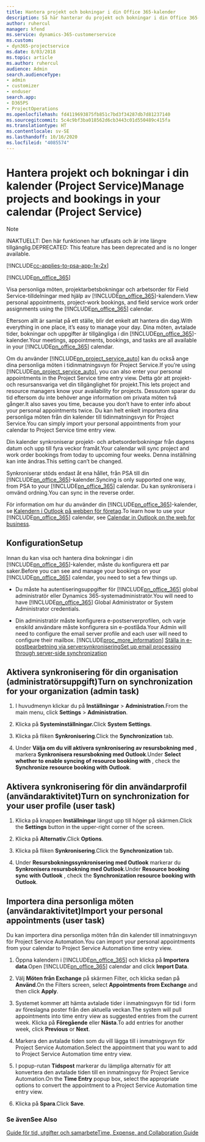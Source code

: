 ```yaml
---
title: Hantera projekt och bokningar i din Office 365-kalender
description: Så här hanterar du projekt och bokningar i din Office 365-kalender
author: ruhercul
manager: kfend
ms.service: dynamics-365-customerservice
ms.custom:
- dyn365-projectservice
ms.date: 8/03/2018
ms.topic: article
ms.author: ruhercul
audience: Admin
search.audienceType:
- admin
- customizer
- enduser
search.app:
- D365PS
- ProjectOperations
ms.openlocfilehash: fd4119693875fb851c7bd3f34287db7d81237140
ms.sourcegitcommit: 5c4c9bf3ba018562d6cb3443c01d550489c415fa
ms.translationtype: HT
ms.contentlocale: sv-SE
ms.lasthandoff: 10/16/2020
ms.locfileid: "4085574"
---
```

# <a name="manage-projects-and-bookings-in-your-calendar-project-service"></a><span data-ttu-id="298b3-103">Hantera projekt och bokningar i din kalender (Project Service)</span><span class="sxs-lookup"><span data-stu-id="298b3-103">Manage projects and bookings in your calendar (Project Service)</span></span>

> [!Note]
> <span data-ttu-id="298b3-104">INAKTUELLT: Den här funktionen har utfasats och är inte längre tillgänglig.</span><span class="sxs-lookup"><span data-stu-id="298b3-104">DEPRECATED: This feature has been deprecated and is no longer available.</span></span>

[!INCLUDE[cc-applies-to-psa-app-1x-2x](../includes/cc-applies-to-psa-app-1x-2x.md)]

[!INCLUDE[pn_office_365](../includes/pn-office-365.md)] 

<span data-ttu-id="298b3-105">Visa personliga möten, projektarbetsbokningar och arbetsorder för Field Service-tilldelningar med hjälp av [!INCLUDE[pn_office_365](../includes/pn-office-365.md)]-kalendern.</span><span class="sxs-lookup"><span data-stu-id="298b3-105">View personal appointments, project-work bookings, and field service work order assignments using the [!INCLUDE[pn_office_365](../includes/pn-office-365.md)] calendar.</span></span>  
  
 <span data-ttu-id="298b3-106">Eftersom allt är samlat på ett ställe, blir det enkelt att hantera din dag.</span><span class="sxs-lookup"><span data-stu-id="298b3-106">With everything in one place, it’s easy to manage your day.</span></span> <span data-ttu-id="298b3-107">Dina möten, avtalade tider, bokningar och uppgifter är tillgängliga i din [!INCLUDE[pn_office_365](../includes/pn-office-365.md)]-kalender.</span><span class="sxs-lookup"><span data-stu-id="298b3-107">Your meetings, appointments, bookings, and tasks are all available in your [!INCLUDE[pn_office_365](../includes/pn-office-365.md)] calendar.</span></span>  
  
 <span data-ttu-id="298b3-108">Om du använder [!INCLUDE[pn_project_service_auto](../includes/pn-project-service-auto.md)] kan du också ange dina personliga möten i tidinmatningsvyn för Project Service.</span><span class="sxs-lookup"><span data-stu-id="298b3-108">If you’re using [!INCLUDE[pn_project_service_auto](../includes/pn-project-service-auto.md)], you can also enter your personal appointments in the Project Service time entry view.</span></span> <span data-ttu-id="298b3-109">Detta gör att projekt- och resursansvariga vet din tillgänglighet för projekt.</span><span class="sxs-lookup"><span data-stu-id="298b3-109">This lets project and resource managers know your availability for projects.</span></span> <span data-ttu-id="298b3-110">Dessutom sparar du tid eftersom du inte behöver ange information om privata möten två gånger.</span><span class="sxs-lookup"><span data-stu-id="298b3-110">It also saves you time, because you don’t have to enter info about your personal appointments twice.</span></span> <span data-ttu-id="298b3-111">Du kan helt enkelt importera dina personliga möten från din kalender till tidinmatningsvyn för Project Service.</span><span class="sxs-lookup"><span data-stu-id="298b3-111">You can simply import your personal appointments from your calendar to Project Service time entry view.</span></span>  
  
 <span data-ttu-id="298b3-112">Din kalender synkroniserar projekt- och arbetsorderbokningar från dagens datum och upp till fyra veckor framåt.</span><span class="sxs-lookup"><span data-stu-id="298b3-112">Your calendar will sync project and work order bookings from today to upcoming four weeks.</span></span> <span data-ttu-id="298b3-113">Denna inställning kan inte ändras.</span><span class="sxs-lookup"><span data-stu-id="298b3-113">This setting can’t be changed.</span></span>  
  
 <span data-ttu-id="298b3-114">Synkroniserar stöds endast åt ena hållet, från PSA till din [!INCLUDE[pn_office_365](../includes/pn-office-365.md)]-kalender.</span><span class="sxs-lookup"><span data-stu-id="298b3-114">Syncing is only supported one way, from PSA to your [!INCLUDE[pn_office_365](../includes/pn-office-365.md)] calendar.</span></span> <span data-ttu-id="298b3-115">Du kan synkronisera i omvänd ordning.</span><span class="sxs-lookup"><span data-stu-id="298b3-115">You can sync in the reverse order.</span></span> 
  
 <span data-ttu-id="298b3-116">För information om hur du använder din [!INCLUDE[pn_office_365](../includes/pn-office-365.md)]-kalender, se [Kalendern i Outlook på webben för företag](https://support.office.com/article/Calendar-in-Outlook-on-the-web-for-business-5219c457-d1fe-4c2f-9032-1a816b88e936).</span><span class="sxs-lookup"><span data-stu-id="298b3-116">To learn how to use your [!INCLUDE[pn_office_365](../includes/pn-office-365.md)] calendar, see [Calendar in Outlook on the web for business](https://support.office.com/article/Calendar-in-Outlook-on-the-web-for-business-5219c457-d1fe-4c2f-9032-1a816b88e936).</span></span>  
  
## <a name="setup"></a><span data-ttu-id="298b3-117">Konfiguration</span><span class="sxs-lookup"><span data-stu-id="298b3-117">Setup</span></span>  
 <span data-ttu-id="298b3-118">Innan du kan visa och hantera dina bokningar i din [!INCLUDE[pn_office_365](../includes/pn-office-365.md)]-kalender, måste du konfigurera ett par saker.</span><span class="sxs-lookup"><span data-stu-id="298b3-118">Before you can see and manage your bookings on your [!INCLUDE[pn_office_365](../includes/pn-office-365.md)] calendar, you need to set a few things up.</span></span>  
  
- <span data-ttu-id="298b3-119">Du måste ha autentiseringsuppgifter för [!INCLUDE[pn_office_365](../includes/pn-office-365.md)] global administratör eller Dynamics 365-systemadministratör.</span><span class="sxs-lookup"><span data-stu-id="298b3-119">You will need to have [!INCLUDE[pn_office_365](../includes/pn-office-365.md)] Global Administrator or System Administrator credentials.</span></span>  
  
- <span data-ttu-id="298b3-120">Din administratör måste konfigurera e-postserverprofilen, och varje enskild användare måste konfigurera sin e-postlåda.</span><span class="sxs-lookup"><span data-stu-id="298b3-120">Your Admin will need to configure the email server profile and each user will need to configure their mailbox.</span></span> [!INCLUDE[proc_more_information](../includes/proc-more-information.md)] <span data-ttu-id="298b3-121">[Ställa in e-postbearbetning via serversynkronisering](https://docs.microsoft.com/dynamics365/customerengagement/on-premises/admin/set-up-server-side-synchronization-of-email-appointments-contacts-and-tasks)</span><span class="sxs-lookup"><span data-stu-id="298b3-121">[Set up email processing through server-side synchronization](https://docs.microsoft.com/dynamics365/customerengagement/on-premises/admin/set-up-server-side-synchronization-of-email-appointments-contacts-and-tasks)</span></span>  
  
## <a name="turn-on-synchronization-for-your-organization-admin-task"></a><span data-ttu-id="298b3-122">Aktivera synkronisering för din organisation (administratörsuppgift)</span><span class="sxs-lookup"><span data-stu-id="298b3-122">Turn on synchronization for your organization (admin task)</span></span>  
  
1.  <span data-ttu-id="298b3-123">I huvudmenyn klickar du på **Inställningar** > **Administration**.</span><span class="sxs-lookup"><span data-stu-id="298b3-123">From the main menu, click **Settings** > **Administration**.</span></span>  
  
2.  <span data-ttu-id="298b3-124">Klicka på **Systeminställningar.**</span><span class="sxs-lookup"><span data-stu-id="298b3-124">Click **System Settings**.</span></span>  
  
3.  <span data-ttu-id="298b3-125">Klicka på fliken **Synkronisering**.</span><span class="sxs-lookup"><span data-stu-id="298b3-125">Click the **Synchronization** tab.</span></span>  
  
4.  <span data-ttu-id="298b3-126">Under **Välja om du vill aktivera synkronisering av resursbokning med** , markera **Synkronisera resursbokning med Outlook**.</span><span class="sxs-lookup"><span data-stu-id="298b3-126">Under **Select whether to enable syncing of resource booking with** , check the **Synchronize resource booking with Outlook**.</span></span>  
  
## <a name="turn-on-synchronization-for-your-user-profile-user-task"></a><span data-ttu-id="298b3-127">Aktivera synkronisering för din användarprofil (användaraktivitet)</span><span class="sxs-lookup"><span data-stu-id="298b3-127">Turn on synchronization for your user profile (user task)</span></span>  
  
1.  <span data-ttu-id="298b3-128">Klicka på knappen **Inställningar** längst upp till höger på skärmen.</span><span class="sxs-lookup"><span data-stu-id="298b3-128">Click the **Settings** button in the upper-right corner of the screen.</span></span>  
  
2.  <span data-ttu-id="298b3-129">Klicka på **Alternativ**.</span><span class="sxs-lookup"><span data-stu-id="298b3-129">Click **Options**.</span></span>  
  
3.  <span data-ttu-id="298b3-130">Klicka på fliken **Synkronisering**.</span><span class="sxs-lookup"><span data-stu-id="298b3-130">Click the **Synchronization** tab.</span></span>  
  
4.  <span data-ttu-id="298b3-131">Under **Resursbokningssynkronisering med Outlook** markerar du **Synkronisera resursbokning med Outlook**.</span><span class="sxs-lookup"><span data-stu-id="298b3-131">Under **Resource booking sync with Outlook** , check the **Synchronization resource booking with Outlook**.</span></span>  
  
## <a name="import-your-personal-appointments-user-task"></a><span data-ttu-id="298b3-132">Importera dina personliga möten (användaraktivitet)</span><span class="sxs-lookup"><span data-stu-id="298b3-132">Import your personal appointments (user task)</span></span>  
 <span data-ttu-id="298b3-133">Du kan importera dina personliga möten från din kalender till inmatningsvyn för Project Service Automation.</span><span class="sxs-lookup"><span data-stu-id="298b3-133">You can import your personal appointments from your calendar to Project Service Automation time entry view.</span></span>  
  
1. <span data-ttu-id="298b3-134">Öppna kalendern i [!INCLUDE[pn_office_365](../includes/pn-office-365.md)] och klicka på **Importera data**.</span><span class="sxs-lookup"><span data-stu-id="298b3-134">Open [!INCLUDE[pn_office_365](../includes/pn-office-365.md)] calendar and click **Import Data**.</span></span>  
  
2. <span data-ttu-id="298b3-135">Välj **Möten från Exchange** på skärmen Filter, och klicka sedan på **Använd**.</span><span class="sxs-lookup"><span data-stu-id="298b3-135">On the Filters screen, select **Appointments from Exchange** and then click **Apply**.</span></span>  
  
3. <span data-ttu-id="298b3-136">Systemet kommer att hämta avtalade tider i inmatningsvyn för tid i form av föreslagna poster från den aktuella veckan.</span><span class="sxs-lookup"><span data-stu-id="298b3-136">The system will pull appointments into time entry view as suggested entries from the current week.</span></span> <span data-ttu-id="298b3-137">Klicka på **Föregående** eller **Nästa**.</span><span class="sxs-lookup"><span data-stu-id="298b3-137">To add entries for another week, click **Previous** or **Next**.</span></span>  
  
4. <span data-ttu-id="298b3-138">Markera den avtalade tiden som du vill lägga till i inmatningsvyn för Project Service Automation.</span><span class="sxs-lookup"><span data-stu-id="298b3-138">Select the appointment that you want to add to Project Service Automation time entry view.</span></span>  
  
5. <span data-ttu-id="298b3-139">I popup-rutan **Tidspost** markerar du lämpliga alternativ för att konvertera den avtalade tiden till en inmatningsvy för Project Service Automation.</span><span class="sxs-lookup"><span data-stu-id="298b3-139">On the **Time Entry** popup box, select the appropriate options to convert the appointment to a Project Service Automation time entry view.</span></span>  
  
6. <span data-ttu-id="298b3-140">Klicka på **Spara**.</span><span class="sxs-lookup"><span data-stu-id="298b3-140">Click **Save**.</span></span>  
  
### <a name="see-also"></a><span data-ttu-id="298b3-141">Se även</span><span class="sxs-lookup"><span data-stu-id="298b3-141">See Also</span></span>  
 [<span data-ttu-id="298b3-142">Guide för tid, utgifter och samarbete</span><span class="sxs-lookup"><span data-stu-id="298b3-142">Time, Expense, and Collaboration Guide</span></span>](../psa/time-expense-collaboration-guide.md)
